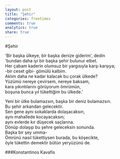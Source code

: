 ```yaml
---
layout: post
title: "Şehir"
categories: freetimes
comments: true
analytics: true
share: true
---
```


#Şehir 

'Bir başka ülkeye, bir başka denize giderim', dedin  
'bundan daha iyi bir başka şehir bulunur elbet.  
Her çabam kaderin olumsuz bir yargısıyla karşı karşıya;  
-bir ceset gibi- gömülü kalbim.  
Aklım daha ne kadar kalacak bu çorak ülkede?  
Yüzümü nereye çevirsem, nereye baksam,  
kara yıkıntılarını görüyorum ömrümün,  
boşuna bunca yıl tükettiğim bu ülkede.'  
  
Yeni bir ülke bulamazsın, başka bir deniz bulamazsın.  
Bu şehir arkandan gelecektir.  
Sen gene aynı sokaklarda dolaşacaksın,  
aynı mahallede kocayacaksın;  
aynı evlerde kır düşecek saçlarına.  
Dönüp dolaşıp bu şehre geleceksin sonunda.  
Başka bir şey umma-  
Ömrünü nasıl tükettiysen burada, bu köşecikte,  
öyle tükettin demektir bütün yeryüzünü de.  

###Konstantinos Kavafis
